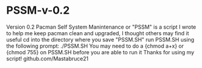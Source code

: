 # PSSM-v-0.2
Version 0.2
Pacman Self System Manintenance or "PSSM" is a script I wrote to help me keep pacman clean and upgraded, I thought others may find it useful
cd into the directory where you save "PSSM.SH"
run PSSM.SH using the following prompt: ./PSSM.SH
You may need to do a {chmod a+x} or {chmod 755} on PSSM.SH before you are able to run it
Thanks for using my script!
github.com/Mastabruce21

